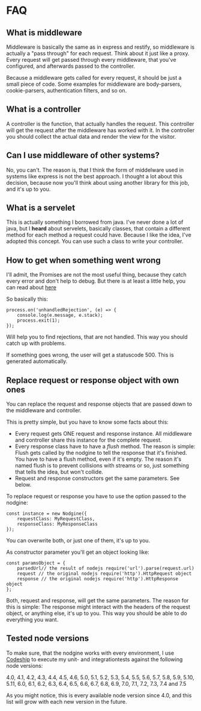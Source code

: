 # FAQ #

## What is middleware ##

Middleware is basically the same as in express and restify, so middleware is actually a
"pass through" for each request. Think about it just like a proxy. Every request will
get passed through every middleware, that you've configured, and afterwards passed
to the controller.

Because a middleware gets called for every request, it should be just a small piece of code.
Some examples for middleware are body-parsers, cookie-parsers, authentication filters, and
so on.

## What is a controller ##

A controller is the function, that actually handles the request. This controller will get
the request after the middleware has worked with it. In the controller you should collect
the actual data and render the view for the visitor.

## Can I use middleware of other systems? ##

No, you can't. The reason is, that I think the form of middelware used in systems like
express is not the best approach. I thought a lot about this decision, because now you'll
think about using another library for this job, and it's up to you.

## What is a servelet ##

This is actually something I borrowed from java. I've never done a lot of java, but I **heard**
about servelets, basically classes, that contain a different method for each method a request
could have. Because I like the idea, I've adopted this concept. You can use such a class to
write your controller.

## How to get when something went wrong ##

I'll admit, the Promises are not the most useful thing, because they catch every error and don't
help to debug. But there is at least a little help, you can read about
[here](https://nodejs.org/dist/latest-v4.x/docs/api/process.html#process_event_unhandledrejection)

So basically this:

    process.on('unhandledRejection', (e) => {
        console.log(e.message, e.stack);
        process.exit(1);
    });

Will help you to find rejections, that are not handled. This way you should catch up with problems.

If something goes wrong, the user will get a statuscode 500. This is generated automatically.

## Replace request or response object with own ones ##

You can replace the request and response objects that are passed down to the middleware and controller.

This is pretty simple, but you have to know some facts about this:

* Every request gets ONE request and response instance. All middleware and controller share this
instance for the complete request.
* Every response class have to have a *flush* method. The reason is simple: Flush gets called by the
nodgine to tell the response that it's finished. You have to have a flush method, even if it's empty.
The reason it's named flush is to prevent collisions with streams or so, just something that tells
the idea, but won't collide.
* Request and response constructors get the same parameters. See below.

To replace request or response you have to use the option passed to the nodgine:

    const instance = new Nodgine({
        requestClass: MyRequestClass,
        responseClass: MyResponseClass
    });

You can overwrite both, or just one of them, it's up to you.

As constructor parameter you'll get an object looking like:

    const paramsObject = {
        parsedUrl// the result of nodejs require('url').parse(request.url)
        request // the original nodejs require('http').HttpRequest object
        response // the original nodejs require('http').HttpResponse object 
    };

Both, request and response, will get the same parameters. The reason for this
is simple: The response might interact with the headers of the request object,
or anything else, it's up to you. This way you should be able to do everything
you want.

## Tested node versions ##

To make sure, that the nodgine works with every environment, I use [Codeship](https://codeship.com)
to execute my unit- and integrationtests against the following node versions:

4.0, 4.1, 4.2, 4.3, 4.4, 4.5, 4.6, 5.0, 5.1, 5.2, 5.3, 5.4, 5.5, 5.6, 5.7, 5.8, 5.9, 5.10,
5.11, 6.0, 6.1, 6.2, 6.3, 6.4, 6.5, 6.6, 6.7, 6.8, 6.9, 7.0, 7.1, 7.2, 7.3, 7.4 and 7.5

As you might notice, this is every available node version since 4.0, and this
list will grow with each new version in the future.